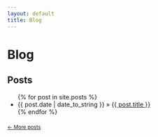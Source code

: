 ```yaml
---
layout: default
title: Blog
---
```


Blog
========================================


<div id="home">
  <h2>Posts</h2>
  <ul class="posts">
    {% for post in site.posts %}
      <li><span>{{ post.date | date_to_string }}</span> &raquo; <a href="{{ post.url }}">{{ post.title }}</a></li>
    {% endfor %}
  </ul>
</div>

<div style="margin: 15px 0; padding-top: 5px;">
<small>
    <a href="/archive.html" title="an archive of all posts">&larr; More posts</a>
</small>
</div>

